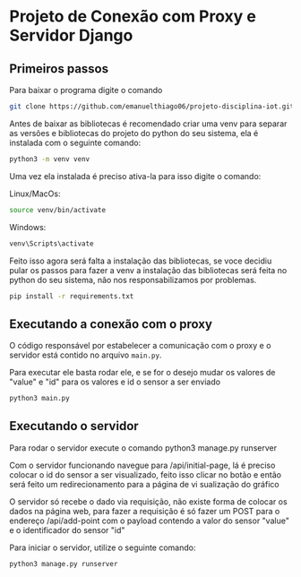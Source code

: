 # Projeto de Conexão com Proxy e Servidor Django

## Primeiros passos

Para baixar o programa digite o comando

```bash
git clone https://github.com/emanuelthiago06/projeto-disciplina-iot.git
```
Antes de baixar as bibliotecas é recomendado criar uma venv para separar as versões e bibliotecas do projeto do python do seu sistema, ela é instalada com o seguinte comando:

```bash
python3 -m venv venv
```

Uma vez ela instalada é preciso ativa-la para isso digite o comando:

Linux/MacOs:

```bash
source venv/bin/activate
```

Windows:

```bash
venv\Scripts\activate
```

Feito isso agora será falta a instalação das bibliotecas, se voce decidiu pular os passos para fazer a venv a instalação das bibliotecas será feita no python do seu sistema, não nos responsabilizamos por problemas.

```bash
pip install -r requirements.txt
```

## Executando a conexão com o proxy

O código responsável por estabelecer a comunicação com o proxy e o servidor está contido no arquivo `main.py`.

Para executar ele basta rodar ele, e se for o desejo mudar os valores de "value" e "id" para os valores e id o sensor a ser enviado

```bash
python3 main.py
```

## Executando o servidor

Para rodar o servidor execute o comando python3 manage.py runserver

Com o servidor funcionando navegue para /api/initial-page, lá é preciso colocar o id do sensor a ser visualizado, feito isso clicar no botão e então será feito um redirecionamento para a página de vi
sualização do gráfico

O servidor só recebe o dado via requisição, não existe forma de colocar os dados na página web, para fazer a requisição é só fazer um POST para o endereço /api/add-point com o payload contendo a valor do sensor "value" e o identificador do sensor "id"

Para iniciar o servidor, utilize o seguinte comando:

```bash
python3 manage.py runserver
